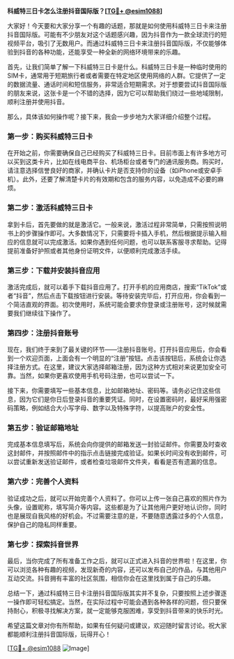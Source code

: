 **科威特三日卡怎么注册抖音国际版？[[TG💪+ @esim1088](https://t.me/s/esim1088)]**

大家好！今天要和大家分享一个有趣的话题，那就是如何使用科威特三日卡来注册抖音国际版。可能有不少朋友对这个话题感兴趣，因为抖音作为一款全球流行的短视频平台，吸引了无数用户。而通过科威特三日卡来注册抖音国际版，不仅能够体验到抖音的各种功能，还能享受一种全新的网络环境带来的乐趣。

首先，让我们简单了解一下科威特三日卡是什么。科威特三日卡是一种临时使用的SIM卡，通常用于短期旅行者或者需要在特定地区使用网络的人群。它提供了一定的数据流量、通话时间和短信服务，非常适合短期需求。对于想要尝试抖音国际版的朋友来说，这张卡是一个不错的选择，因为它可以帮助我们绕过一些地域限制，顺利注册并使用抖音。

那么，具体该如何操作呢？接下来，我会一步步地为大家详细介绍整个过程。

### 第一步：购买科威特三日卡

在开始之前，你需要确保自己已经购买了科威特三日卡。目前市面上有许多地方可以买到这类卡片，比如在线电商平台、机场柜台或者专门的通讯服务商。购买时，请注意选择信誉良好的商家，并确认卡片是否支持你的设备（如iPhone或安卓手机）。此外，还要了解清楚卡片的有效期和包含的服务内容，以免造成不必要的麻烦。

### 第二步：激活科威特三日卡

拿到卡后，首先要做的就是激活它。一般来说，激活过程非常简单，只需按照说明书上的步骤操作即可。大多数情况下，只需要将卡插入手机，然后根据提示输入相应的信息就可以完成激活。如果你遇到任何问题，也可以联系客服寻求帮助。记得提前准备好护照或者其他身份证明文件，以便顺利完成激活手续。

### 第三步：下载并安装抖音应用

激活完成后，就可以着手下载抖音应用了。打开手机的应用商店，搜索“TikTok”或者“抖音”，然后点击下载按钮进行安装。等待安装完毕后，打开应用，你会看到一个简洁直观的界面。初次使用时，系统可能会要求你登录或注册账号，这时候就需要我们继续往下操作了。

### 第四步：注册抖音账号

现在，我们终于来到了最关键的环节——注册抖音账号。打开抖音应用后，你会看到一个欢迎页面，上面会有一个明显的“注册”按钮。点击该按钮后，系统会让你选择注册方式。在这里，建议大家选择邮箱注册，因为这种方式相对来说更加安全可靠。当然，如果你更喜欢使用手机号码注册，也可以尝试一下。

接下来，你需要填写一些基本信息，比如邮箱地址、密码等。请务必记住这些信息，因为它们是你日后登录抖音的重要凭证。同时，在设置密码时，最好采用强密码策略，例如结合大小写字母、数字以及特殊字符，以提高账户的安全性。

### 第五步：验证邮箱地址

完成基本信息填写后，系统会向你提供的邮箱发送一封验证邮件。你需要及时查收这封邮件，并按照邮件中的指示点击链接完成验证。如果长时间没有收到邮件，可以尝试重新发送验证邮件，或者检查垃圾邮件文件夹，看看是否有遗漏的信息。

### 第六步：完善个人资料

验证成功之后，就可以开始完善个人资料了。你可以上传一张自己喜欢的照片作为头像，设置昵称，填写简介等内容。这些都是为了让其他用户更好地认识你，同时也是展现自我风格的好机会。不过需要注意的是，不要随意透露过多的个人信息，保护自己的隐私同样重要。

### 第七步：探索抖音世界

最后，当你完成了所有准备工作之后，就可以正式进入抖音的世界啦！在这里，你可以浏览各种有趣的视频，发现新奇的内容，还可以发布自己的作品，与其他用户互动交流。抖音拥有丰富的社区氛围，相信你会在这里找到属于自己的乐趣。

总结一下，通过科威特三日卡注册抖音国际版其实并不复杂，只要按照上述步骤逐一操作即可轻松搞定。当然，在实际过程中可能会遇到各种各样的问题，但只要保持耐心，积极寻找解决方案，就一定能够克服困难，享受到抖音带来的快乐时光。

希望这篇文章对你有所帮助，如果有任何疑问或建议，欢迎随时留言讨论。祝大家都能顺利注册抖音国际版，玩得开心！

[[TG💪+ @esim1088](https://t.me/s/esim1088) ![Image](https://i.postimg.cc/4NQfJmqS/Snipaste-2025-05-13-00-14-12.png)]